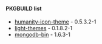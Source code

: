 #### PKGBUILD list

* [humanity-icon-theme](http://launchpad.net/humanity) - 0.5.3.2-1
* [light-themes](http://launchpad.net/light-themes) - 0.1.8.2-1
* [mongodb-bin](http://www.mongodb.org/) - 1.6.3-1
